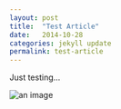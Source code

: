 ```yaml
---
layout: post
title:  "Test Article"
date:   2014-10-28
categories: jekyll update
permalink: test-article
---
```


Just testing…

![an image](/Users/chrifpa/Dropbox/239047.png)
